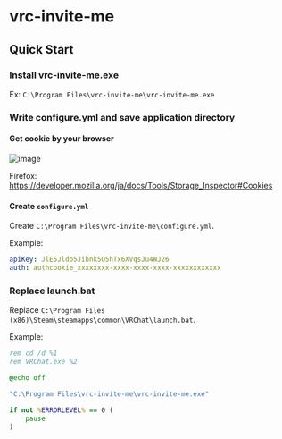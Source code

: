 # vrc-invite-me

## Quick Start

### Install vrc-invite-me.exe
Ex: `C:\Program Files\vrc-invite-me\vrc-invite-me.exe`

### Write configure.yml and save application directory

#### Get cookie by your browser

![image](https://user-images.githubusercontent.com/11992915/88283162-df2d6680-cd25-11ea-8faa-54b680c45317.png)

Firefox: https://developer.mozilla.org/ja/docs/Tools/Storage_Inspector#Cookies

#### Create `configure.yml`

Create `C:\Program Files\vrc-invite-me\configure.yml`.

Example:
```yaml
apiKey: JlE5Jldo5Jibnk5O5hTx6XVqsJu4WJ26
auth: authcookie_xxxxxxxx-xxxx-xxxx-xxxx-xxxxxxxxxxxx
```

### Replace launch.bat
Replace `C:\Program Files (x86)\Steam\steamapps\common\VRChat\launch.bat`.

Example:
```bat
rem cd /d %1
rem VRChat.exe %2

@echo off

"C:\Program Files\vrc-invite-me\vrc-invite-me.exe"

if not %ERRORLEVEL% == 0 (
    pause
)
```


